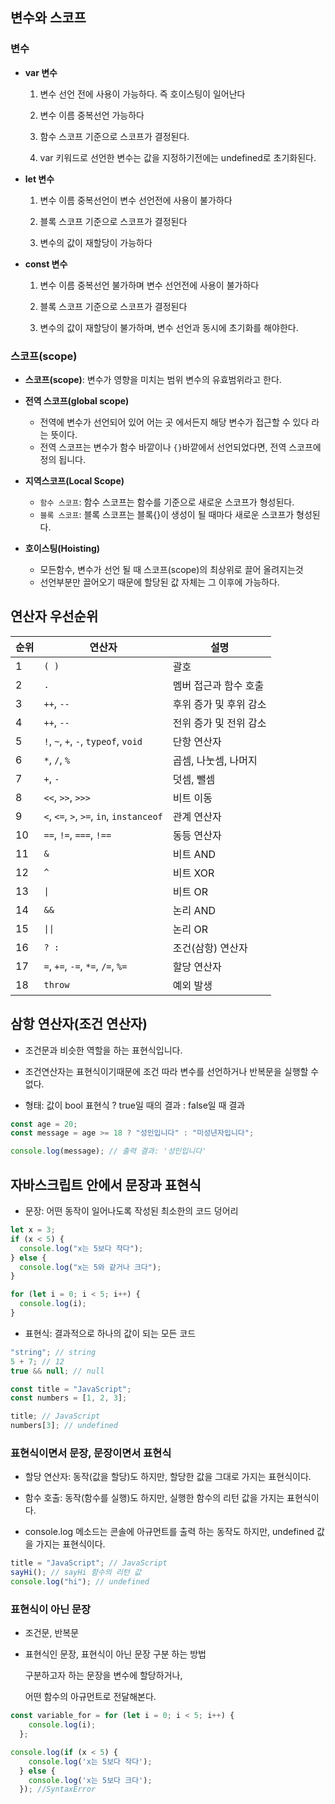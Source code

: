 ## 변수와 스코프

### 변수

- **var 변수**

  1. 변수 선언 전에 사용이 가능하다. 즉 호이스팅이 일어난다

  2. 변수 이름 중복선언 가능하다

  3. 함수 스코프 기준으로 스코프가 결정된다.

  4. var 키워드로 선언한 변수는 값을 지정하기전에는 undefined로 초기화된다.

- **let 변수**

  1. 변수 이름 중복선언이 변수 선언전에 사용이 불가하다

  2. 블록 스코프 기준으로 스코프가 결정된다

  3. 변수의 값이 재할당이 가능하다

- **const 변수**

  1. 변수 이름 중복선언 불가하며 변수 선언전에 사용이
     불가하다

  2. 블록 스코프 기준으로 스코프가 결정된다

  3. 변수의 값이 재할당이 불가하며, 변수 선언과 동시에 초기화를 해야한다.

### 스코프(scope)

- **스코프(scope)**: 변수가 영향을 미치는 범위 변수의 유효범위라고 한다.

- **전역 스코프(global scope)**

  - 전역에 변수가 선언되어 있어 어는 곳 에서든지 해당 변수가 접근할 수 있다 라는 뜻이다.
  - 전역 스코프는 변수가 함수 바깥이나 `{}`바깥에서 선언되었다면, 전역 스코프에 정의 됩니다.

- **지역스코프(Local Scope)**

  - `함수 스코프`: 함수 스코프는 함수를 기준으로 새로운 스코프가 형성된다.
  - `블록 스코프`: 블록 스코프는 블록{}이 생성이 될 때마다 새로운 스코프가 형성된다.

- **호이스팅(Hoisting)**
  - 모든함수, 변수가 선언 될 때 스코프(scope)의 최상위로 끌어 올려지는것
  - 선언부분만 끌어오기 때문에 할당된 값 자체는 그 이후에 가능하다.

## 연산자 우선순위

| 순위 | 연산자                                   | 설명                   |
| ---- | ---------------------------------------- | ---------------------- |
| 1    | `( )`                                    | 괄호                   |
| 2    | `.`                                      | 멤버 접근과 함수 호출  |
| 3    | `++`, `--`                               | 후위 증가 및 후위 감소 |
| 4    | `++`, `--`                               | 전위 증가 및 전위 감소 |
| 5    | `!`, `~`, `+`, `-`, `typeof`, `void`     | 단항 연산자            |
| 6    | `*`, `/`, `%`                            | 곱셈, 나눗셈, 나머지   |
| 7    | `+`, `-`                                 | 덧셈, 뺄셈             |
| 8    | `<<`, `>>`, `>>>`                        | 비트 이동              |
| 9    | `<`, `<=`, `>`, `>=`, `in`, `instanceof` | 관계 연산자            |
| 10   | `==`, `!=`, `===`, `!==`                 | 동등 연산자            |
| 11   | `&`                                      | 비트 AND               |
| 12   | `^`                                      | 비트 XOR               |
| 13   | `\|`                                     | 비트 OR                |
| 14   | `&&`                                     | 논리 AND               |
| 15   | `\|\|`                                   | 논리 OR                |
| 16   | `? :`                                    | 조건(삼항) 연산자      |
| 17   | `=`, `+=`, `-=`, `*=`, `/=`, `%=`        | 할당 연산자            |
| 18   | `throw`                                  | 예외 발생              |

## 삼항 연산자(조건 연산자)

- 조건문과 비슷한 역할을 하는 표현식입니다.

- 조건연산자는 표현식이기때문에 조건 따라 변수를 선언하거나 반복문을 실행할 수 없다.

- 형태: 값이 bool 표현식 ? true일 때의 결과 : false일 때 결과

```javascript
const age = 20;
const message = age >= 18 ? "성인입니다" : "미성년자입니다";

console.log(message); // 출력 결과: '성인입니다'
```

## 자바스크립트 안에서 문장과 표현식

- 문장: 어떤 동작이 일어나도록 작성된 최소한의 코드 덩어리

```javascript
let x = 3;
if (x < 5) {
  console.log("x는 5보다 작다");
} else {
  console.log("x는 5와 같거나 크다");
}

for (let i = 0; i < 5; i++) {
  console.log(i);
}
```

- 표현식: 결과적으로 하나의 값이 되는 모든 코드

```javascript
"string"; // string
5 + 7; // 12
true && null; // null

const title = "JavaScript";
const numbers = [1, 2, 3];

title; // JavaScript
numbers[3]; // undefined
```

### 표현식이면서 문장, 문장이면서 표현식

- 할당 연산자: 동작(값을 할당)도 하지만, 할당한 값을 그대로 가지는 표현식이다.

- 함수 호출: 동작(함수를 실행)도 하지만, 실행한 함수의 리턴 값을 가지는 표현식이다.

- console.log 메소드는 콘솔에 아규먼트를 출력 하는 동작도 하지만, undefined 값을 가지는 표현식이다.

```javascript
title = "JavaScript"; // JavaScript
sayHi(); // sayHi 함수의 리턴 값
console.log("hi"); // undefined
```

### 표현식이 아닌 문장

- 조건문, 반복문

- 표현식인 문장, 표현식이 아닌 문장 구분 하는 방법

  구분하고자 하는 문장을 변수에 할당하거나,

  어떤 함수의 아규먼트로 전달해본다.

```javascript
const variable_for = for (let i = 0; i < 5; i++) {
    console.log(i);
  };

console.log(if (x < 5) {
    console.log('x는 5보다 작다');
  } else {
    console.log('x는 5보다 크다');
  }); //SyntaxError
```

